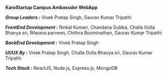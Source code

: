 **KaroStartup Campus Ambassdor WebApp**


***Group Leaders :***
    Vivek Pratap Singh,
    Gaurav Kumar Tripathi

***FrontEnd Development :***
    Rinkal Kumari,
    Chandana Gubba,
    Challa Golla Bhavya sri,
    Rilwana parveen,
    Chithra Boominathan,
    Gaurav Kumar Tripathi


***BackEnd Development :***
    Vivek Pratap Singh



***UI/UX By :***
    Vivek Pratap Singh,
    Challa Golla Bhavya sri,
    Gaurav Kumar Tripathi



***Tech Stack :***
    ReactJS,
    Node.js,
    Express.js,
    MongoDB